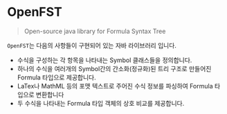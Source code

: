 # OpenFST
>Open-source java library for Formula Syntax Tree 

`OpenFST`는 다음의 사항들이 구현되어 있는 자바 라이브러리 입니다.
 
 - 수식을 구성하는 각 항목을 나타내는 Symbol 클래스들을 정의합니다.
 - 하나의 수식을 여러개의 Symbol간의 간소화(정규화)된 트리 구조로 만들어진 Formula 타입으로 제공합니다.
 - LaTex나 MathML 등의 포맷 텍스트로 주어진 수식 정보를 파싱하여 Formula 타입으로 변환합니다
 - 두 수식을 나타내는 Formula 타입 객체의 상호 비교를 제공합니다.


